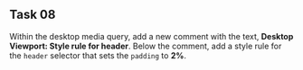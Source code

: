 ## Task 08
Within the desktop media query, add a new comment with the text,   **Desktop Viewport: Style rule for header**.   Below the comment, add a style rule for the `header` selector that sets the `padding` to **2%**.
 